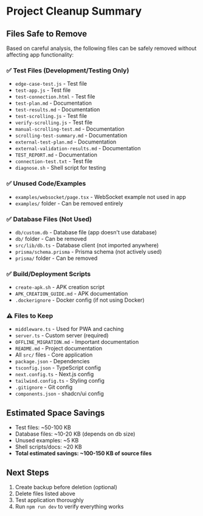 # Project Cleanup Summary

## Files Safe to Remove

Based on careful analysis, the following files can be safely removed without affecting app functionality:

### ✅ Test Files (Development/Testing Only)
- `edge-case-test.js` - Test file
- `test-app.js` - Test file
- `test-connection.html` - Test file
- `test-plan.md` - Documentation
- `test-results.md` - Documentation
- `test-scrolling.js` - Test file
- `verify-scrolling.js` - Test file
- `manual-scrolling-test.md` - Documentation
- `scrolling-test-summary.md` - Documentation
- `external-test-plan.md` - Documentation
- `external-validation-results.md` - Documentation
- `TEST_REPORT.md` - Documentation
- `connection-test.txt` - Test file
- `diagnose.sh` - Shell script for testing

### ✅ Unused Code/Examples
- `examples/websocket/page.tsx` - WebSocket example not used in app
- `examples/` folder - Can be removed entirely

### ✅ Database Files (Not Used)
- `db/custom.db` - Database file (app doesn't use database)
- `db/` folder - Can be removed
- `src/lib/db.ts` - Database client (not imported anywhere)
- `prisma/schema.prisma` - Prisma schema (not actively used)
- `prisma/` folder - Can be removed

### ✅ Build/Deployment Scripts
- `create-apk.sh` - APK creation script
- `APK_CREATION_GUIDE.md` - APK documentation
- `.dockerignore` - Docker config (if not using Docker)

### ⚠️ Files to Keep
- `middleware.ts` - Used for PWA and caching
- `server.ts` - Custom server (required)
- `OFFLINE_MIGRATION.md` - Important documentation
- `README.md` - Project documentation
- All `src/` files - Core application
- `package.json` - Dependencies
- `tsconfig.json` - TypeScript config
- `next.config.ts` - Next.js config
- `tailwind.config.ts` - Styling config
- `.gitignore` - Git config
- `components.json` - shadcn/ui config

## Estimated Space Savings
- Test files: ~50-100 KB
- Database files: ~10-20 KB (depends on db size)
- Unused examples: ~5 KB
- Shell scripts/docs: ~20 KB
- **Total estimated savings: ~100-150 KB of source files**

## Next Steps
1. Create backup before deletion (optional)
2. Delete files listed above
3. Test application thoroughly
4. Run `npm run dev` to verify everything works
